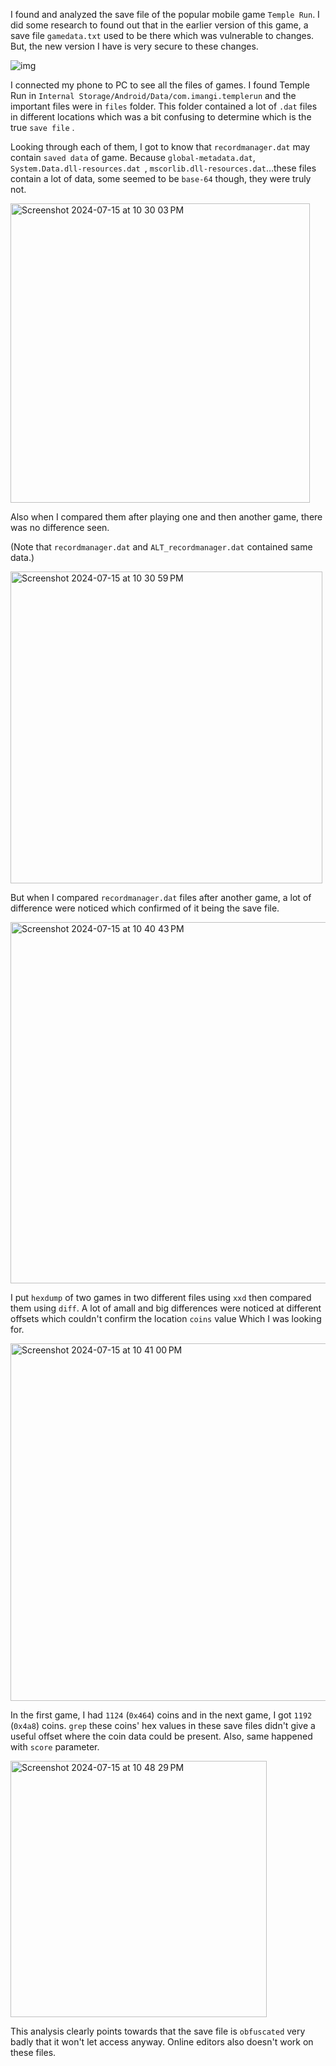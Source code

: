 I found and analyzed the save file of the popular mobile game `Temple Run`. I did some research to found out that in the earlier version of this game, a save file `gamedata.txt` used to be there which was vulnerable to changes. But, the new version I have is very secure to these changes.


![img](https://video-images.vice.com/articles/610a7c706de2b4009bf4168a/lede/1628179209216-new-project-16.jpeg?crop=1xw:1xh;center,center&resize=1200:*)


I connected my phone to PC to see all the files of games. I found Temple Run in `Internal Storage/Android/Data/com.imangi.templerun` and the important files were in `files` folder.
This folder contained a lot of `.dat` files in different locations which was a bit confusing to determine which is the true `save file` . 


Looking through each of them, I got to know that `recordmanager.dat` may contain `saved data` of game. Because `global-metadata.dat`, `System.Data.dll-resources.dat `, `mscorlib.dll-resources.dat`…these files contain a lot of data, some seemed to be `base-64` though, they were truly not. 

<img width="479" alt="Screenshot 2024-07-15 at 10 30 03 PM" src="https://github.com/user-attachments/assets/3f0e9c5e-320d-4c77-a071-0e066480c8f5">

Also when I compared them after playing one and then another game, there was no difference seen. 


(Note that `recordmanager.dat` and `ALT_recordmanager.dat` contained same data.)

<img width="499" alt="Screenshot 2024-07-15 at 10 30 59 PM" src="https://github.com/user-attachments/assets/13448854-96c3-4de6-ba6a-f38eed562fae">

But when I compared `recordmanager.dat` files after another game, a lot of difference were noticed which confirmed of it being the save file. 

<img width="578" alt="Screenshot 2024-07-15 at 10 40 43 PM" src="https://github.com/user-attachments/assets/8ce62d77-5462-40ac-ba4b-d7c3b89fa87b">

I put `hexdump` of two games in two different files using `xxd` then compared them using `diff`. A lot of amall and big differences were noticed at different offsets which couldn't confirm the location `coins` value
Which I was looking for.

<img width="572" alt="Screenshot 2024-07-15 at 10 41 00 PM" src="https://github.com/user-attachments/assets/e6eb6fa0-b1a5-463f-ba32-74dce028f399">

In the first game, I had `1124` (`0x464`) coins and in the next game, I got `1192` (`0x4a8`) coins. `grep` these coins' hex values in these save files didn't give a useful offset where the coin data could be present. Also, same happened with `score` parameter.

<img width="410" alt="Screenshot 2024-07-15 at 10 48 29 PM" src="https://github.com/user-attachments/assets/b6114b4b-4bed-4374-8061-b46ced36aba2">


This analysis clearly points towards that the save file is `obfuscated` very badly that it won't let access anyway. Online editors also doesn't work on these files.



